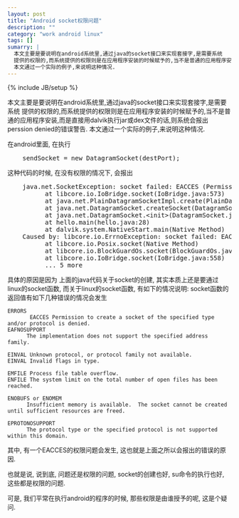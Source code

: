 ```yaml
---
layout: post
title: "Android socket权限问题"
description: ""
category: "work android linux" 
tags: []
sumarry: |
  本文主要是要说明在android系统里,通过java的socket接口来实现套接字,是需要系统
  提供的权限的,而系统提供的权限则是在应用程序安装的时候赋予的,当不是普通的应用程序安装,而是直接用dalvik执行jar或dex文件的话,则系统会报出perssion denied的错误警告.
  本文通过一个实际的例子,来说明这种情况.
---
```

{% include JB/setup %}

本文主要是要说明在android系统里,通过java的socket接口来实现套接字,是需要系统
提供的权限的,而系统提供的权限则是在应用程序安装的时候赋予的,当不是普通的应用程序安装,而是直接用dalvik执行jar或dex文件的话,则系统会报出perssion denied的错误警告.
本文通过一个实际的例子,来说明这种情况.

在android里面, 在执行
<pre class="brush: js;">
    sendSocket = new DatagramSocket(destPort);
</pre>
这种代码的时候,   在没有权限的情况下, 会报出

<pre class="brush: js;">
    java.net.SocketException: socket failed: EACCES (Permission denied)
          at libcore.io.IoBridge.socket(IoBridge.java:573)
          at java.net.PlainDatagramSocketImpl.create(PlainDatagramSocketImpl.java:91)
          at java.net.DatagramSocket.createSocket(DatagramSocket.java:131)
          at java.net.DatagramSocket.&lt;init&gt;(DatagramSocket.java:78)
          at hello.main(hello.java:28)
          at dalvik.system.NativeStart.main(Native Method)
    Caused by: libcore.io.ErrnoException: socket failed: EACCES (Permission denied)
          at libcore.io.Posix.socket(Native Method)
          at libcore.io.BlockGuardOs.socket(BlockGuardOs.java:181)
          at libcore.io.IoBridge.socket(IoBridge.java:558)
          ... 5 more
</pre>

具体的原因是因为 上面的java代码关于socket的创建, 其实本质上还是要通过linux的socket函数, 
而关于linux的socket函数, 有如下的情况说明:
socket函数的返回值有如下几种错误的情况会发生

    ERRORS
           EACCES Permission to create a socket of the specified type and/or protocol is denied.
    EAFNOSUPPORT
          The implementation does not support the specified address family.
        
    EINVAL Unknown protocol, or protocol family not available.
    EINVAL Invalid flags in type.
          
    EMFILE Process file table overflow.
    ENFILE The system limit on the total number of open files has been reached.
           
    ENOBUFS or ENOMEM
          Insufficient memory is available.  The socket cannot be created until sufficient resources are freed.
           
    EPROTONOSUPPORT
          The protocol type or the specified protocol is not supported within this domain.

其中, 有一个EACCES的权限问题会发生, 这也就是上面之所以会报出的错误的原因.

也就是说, 说到底, 问题还是权限的问题, socket的创建也好, su命令的执行也好, 这些都是权限的问题. 

可是, 我们平常在执行android的程序的时候, 那些权限是由谁授予的呢, 这是个疑问.



